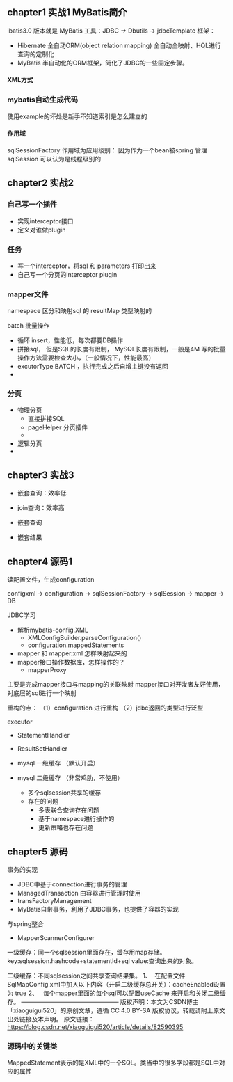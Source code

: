 ## chapter1  实战1 MyBatis简介
ibatis3.0 版本就是 MyBatis
工具：JDBC -> Dbutils -> jdbcTemplate
框架：
* Hibernate  全自动ORM(object relation mapping) 全自动全映射、HQL进行查询的定制化
* MyBatis
半自动化的ORM框架，简化了JDBC的一些固定步骤。
#### XML方式


### mybatis自动生成代码
使用example的坏处是新手不知道索引是怎么建立的


#### 作用域
sqlSessionFactory  作用域为应用级别：  因为作为一个bean被spring 管理
sqlSession 可以认为是线程级别的




## chapter2  实战2

### 自己写一个插件
* 实现interceptor接口
* 定义对谁做plugin

### 任务
* 写一个interceptor，将sql 和 parameters 打印出来
* 自己写一个分页的interceptor  plugin

### mapper文件
namespace  区分和映射sql 的
resultMap  类型映射的

batch 批量操作
* 循环  insert，性能低，每次都要DB操作
* <foreach>  拼接sql， 但是SQL的长度有限制，
MySQL长度有限制，一般是4M
写的批量操作方法需要检查大小，（一般情况下，性能最高）
* excutorType  BATCH  ，执行完成之后自增主键没有返回
*

### 分页
* 物理分页
  - 直接拼接SQL
  - pageHelper 分页插件
  -
* 逻辑分页
*

## chapter3  实战3
* 嵌套查询：效率低
* join查询：效率高

* 嵌套查询
* 嵌套结果


## chapter4  源码1
读配置文件，生成configuration

configxml -> configuration -> sqlSessionFactory -> sqlSession -> mapper -> DB

JDBC学习


* 解析mybatis-config.XML
  - XMLConfigBuilder.parseConfiguration()
  -  configuration.mappedStatements
* mapper 和  mapper.xml 怎样映射起来的
* mapper接口操作数据库，怎样操作的？
  - mapperProxy

主要是完成mapper接口与mapping的关联映射
mapper接口对开发者友好使用，对底层的sql进行一个映射

重构的点：
（1）configuration 进行重构
（2）jdbc返回的类型进行泛型

executor
* StatementHandler
* ResultSetHandler


* mysql 一级缓存 （默认开启）
* mysql 二级缓存 （非常鸡肋，不使用）
  - 多个sqlsession共享的缓存
  - 存在的问题
    -  多表联合查询存在问题
    -  基于namespace进行操作的
    -  更新策略也存在问题

## chapter5  源码
事务的实现
* JDBC中基于connection进行事务的管理
* ManagedTransaction 由容器进行管理时使用
* transFactoryManagement
* MyBatis自带事务，利用了JDBC事务，也提供了容器的实现

与spring整合
* MapperScannerConfigurer







一级缓存：同一个sqlsession里面存在，缓存用map存储。
      key:sqlsession.hashcode+statementId+sql value:查询出来的对象。

二级缓存：不同sqlsession之间共享查询结果集。
1、  在配置文件SqlMapConfig.xml中加入以下内容（开启二级缓存总开关）：cacheEnabled设置为 true
2、   每个mapper里面的每个sql可以配置useCache 来开启和关闭二级缓存。
————————————————
版权声明：本文为CSDN博主「xiaoguigui520」的原创文章，遵循 CC 4.0 BY-SA 版权协议，转载请附上原文出处链接及本声明。
原文链接：https://blog.csdn.net/xiaoguigui520/article/details/82590395






### 源码中的关键类
MappedStatement表示的是XML中的一个SQL。类当中的很多字段都是SQL中对应的属性
